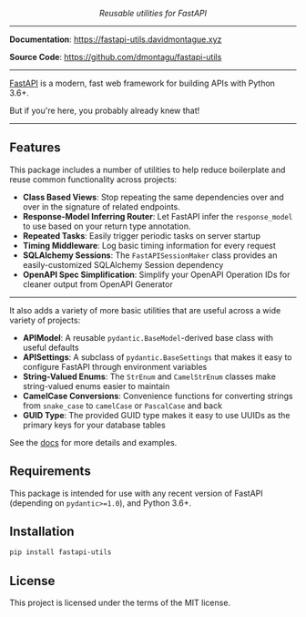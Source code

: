 <p align="center">
    <em>Reusable utilities for FastAPI</em>
</p>


---

**Documentation**: <a href="https://fastapi-utils.davidmontague.xyz" target="_blank">https://fastapi-utils.davidmontague.xyz</a>

**Source Code**: <a href="https://github.com/dmontagu/fastapi-utils" target="_blank">https://github.com/dmontagu/fastapi-utils</a>

---

<a href="https://fastapi.tiangolo.com">FastAPI</a> is a modern, fast web framework for building APIs with Python 3.6+.

But if you're here, you probably already knew that!

---

## Features

This package includes a number of utilities to help reduce boilerplate and reuse common functionality across projects:

* **Class Based Views**: Stop repeating the same dependencies over and over in the signature of related endpoints.
* **Response-Model Inferring Router**: Let FastAPI infer the `response_model` to use based on your return type annotation. 
* **Repeated Tasks**: Easily trigger periodic tasks on server startup
* **Timing Middleware**: Log basic timing information for every request
* **SQLAlchemy Sessions**: The `FastAPISessionMaker` class provides an easily-customized SQLAlchemy Session dependency 
* **OpenAPI Spec Simplification**: Simplify your OpenAPI Operation IDs for cleaner output from OpenAPI Generator

---

It also adds a variety of more basic utilities that are useful across a wide variety of projects:

* **APIModel**: A reusable `pydantic.BaseModel`-derived base class with useful defaults
* **APISettings**: A subclass of `pydantic.BaseSettings` that makes it easy to configure FastAPI through environment variables 
* **String-Valued Enums**: The `StrEnum` and `CamelStrEnum` classes make string-valued enums easier to maintain
* **CamelCase Conversions**: Convenience functions for converting strings from `snake_case` to `camelCase` or `PascalCase` and back
* **GUID Type**: The provided GUID type makes it easy to use UUIDs as the primary keys for your database tables

See the [docs](https://fastapi-utils.davidmontague.xyz/) for more details and examples. 

## Requirements

This package is intended for use with any recent version of FastAPI (depending on `pydantic>=1.0`), and Python 3.6+.

## Installation

```bash
pip install fastapi-utils
```

## License

This project is licensed under the terms of the MIT license.
